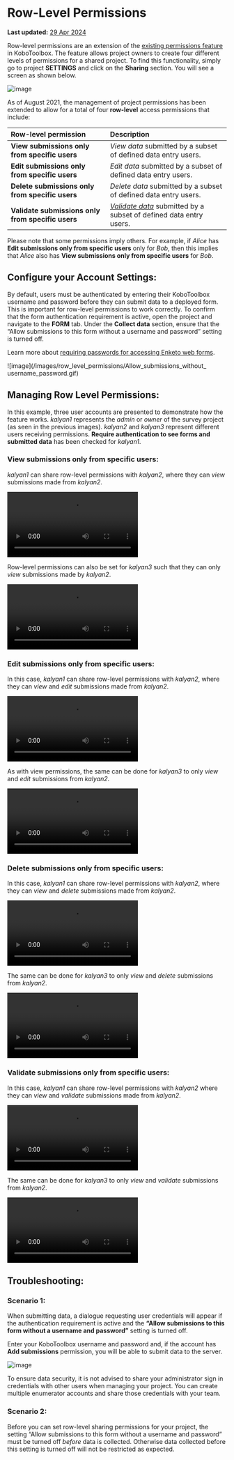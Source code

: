 # Row-Level Permissions
**Last updated:** <a href="https://github.com/kobotoolbox/docs/blob/b3921bcd074f0b51219b86e772046a2c751805fb/source/row_level_permissions.md" class="reference">29 Apr 2024</a>

Row-level permissions are an extension of the
[existing permissions feature](managing_permissions.md) in KoboToolbox. The feature allows project
owners to create four different levels of permissions for a shared project. To
find this functionality, simply go to project **SETTINGS** and click on the
**Sharing** section. You will see a screen as shown below.

![image](/images/row_level_permissions/row-level-options.png)

As of August 2021, the management of project permissions has been extended to
allow for a total of four **row-level** access permissions that include:

| Row-level permission                              | Description                                                                                                                    |
| :------------------------------------------------ | :----------------------------------------------------------------------------------------------------------------------------- |
| **View submissions only from specific users**     | _View data_ submitted by a subset of defined data entry users.                                                                 |
| **Edit submissions only from specific users**     | _Edit data_ submitted by a subset of defined data entry users.                                                                 |
| **Delete submissions only from specific users**   | _Delete data_ submitted by a subset of defined data entry users.                                                               |
| **Validate submissions only from specific users** | <a class="reference" href="record_validation.html"><i>Validate data</i></a> submitted by a subset of defined data entry users. |

<p class="note">
    Please note that some permissions imply others. For example, if <i>Alice</i> has <strong>Edit submissions only from specific users</strong> only for <i>Bob</i>, then this implies that <i>Alice</i> also has <strong>View submissions only from specific users</strong> for <i>Bob</i>.
</p>

## Configure your Account Settings:

By default, users must be authenticated by entering their KoboToolbox username and password before they can submit data to a deployed form. This is important for row-level permissions to work correctly. To confirm that the form authentication requirement is active, open the project and navigate to the **FORM** tab. Under the **Collect data** section, ensure that the “Allow submissions to this form without a username and password” setting is turned off.

Learn more about [requiring passwords for accessing Enketo web forms](https://support.kobotoolbox.org/managing_permissions.html#requiring-passwords-for-accessing-enketo-web-forms).

![image](/images/row_level_permissions/Allow_submissions_without_ username_password.gif)

## Managing Row Level Permissions:

In this example, three user accounts are presented to demonstrate how the
feature works. _kalyan1_ represents the _admin_ or _owner_ of the survey project
(as seen in the previous images). _kalyan2_ and _kalyan3_ represent different
users receiving permissions. **Require authentication to see forms and submitted
data** has been checked for _kalyan1_.

### View submissions only from specific users:

_kalyan1_ can share row-level permissions with _kalyan2_, where they can _view_
submissions made from _kalyan2_.

<video controls><source src="./_static/files/row_level_permissions/1_View_submissions_1.mp4" type="video/mp4"></video>

Row-level permissions can also be set for _kalyan3_ such that they can only
_view_ submissions made by _kalyan2_.

<video controls><source src="./_static/files/row_level_permissions/2_View_submissions_2.mp4" type="video/mp4"></video>

### Edit submissions only from specific users:

In this case, _kalyan1_ can share row-level permissions with _kalyan2_, where
they can _view_ and _edit_ submissions made from _kalyan2_.

<video controls><source src="./_static/files/row_level_permissions/3_Edit_Submission_1.mp4" type="video/mp4"></video>

As with view permissions, the same can be done for _kalyan3_ to only _view_ and
_edit_ submissions from _kalyan2_.

<video controls><source src="./_static/files/row_level_permissions/4_Edit_Submission_2.mp4" type="video/mp4"></video>

### Delete submissions only from specific users:

In this case, _kalyan1_ can share row-level permissions with _kalyan2_, where
they can _view_ and _delete_ submissions made from _kalyan2_.

<video controls><source src="./_static/files/row_level_permissions/5_Delete_Submissions_1.mp4" type="video/mp4"></video>

The same can be done for _kalyan3_ to only _view_ and _delete_ submissions from
_kalyan2_.

<video controls><source src="./_static/files/row_level_permissions/6_Delete_Submissions_2.mp4" type="video/mp4"></video>

### Validate submissions only from specific users:

In this case, _kalyan1_ can share row-level permissions with _kalyan2_ where
they can _view_ and _validate_ submissions made from _kalyan2_.

<video controls><source src="./_static/files/row_level_permissions/7_Validate_Submissions_1.mp4" type="video/mp4"></video>

The same can be done for _kalyan3_ to only _view_ and _validate_ submissions
from _kalyan2_.

<video controls><source src="./_static/files/row_level_permissions/8_Validate_Submissions_2.mp4" type="video/mp4"></video>

## Troubleshooting:

### Scenario 1:

When submitting data, a dialogue requesting user credentials will appear if the authentication requirement is active and the **“Allow submissions to this form without a username and password”** setting is turned off.

Enter your KoboToolbox username and password and, if the account has **Add submissions** permission, you will be able to submit data to the server.

![image](/images/row_level_permissions/Login.png)

<p class="note">To ensure data security, it is not advised to share your administrator sign in credentials with other users when managing your project. You can create multiple enumerator accounts and share those credentials with your team.</p>

### Scenario 2:

Before you can set row-level sharing permissions for your project, the setting “Allow submissions to this form without a username and password” must be turned off _before_ data is collected. Otherwise data collected before this setting is turned off will not be
restricted as expected.
